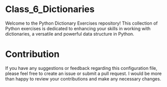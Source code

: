 # Class_6_Dictionaries

Welcome to the Python Dictionary Exercises repository! This collection of Python exercises is dedicated to enhancing your skills in working with dictionaries, a versatile and powerful data structure in Python.

# Contribution 
If you have any suggestions or feedback regarding this configuration file, please feel free to create an issue or submit a pull request. 
I would be more than happy to review your contributions and make any necessary changes.
